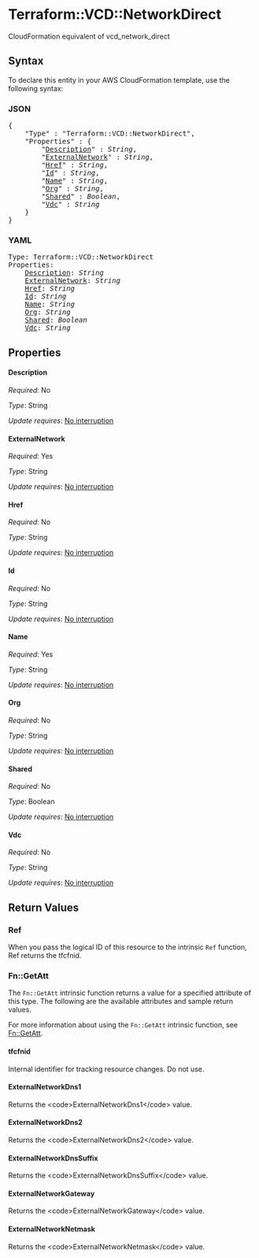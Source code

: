 # Terraform::VCD::NetworkDirect

CloudFormation equivalent of vcd_network_direct

## Syntax

To declare this entity in your AWS CloudFormation template, use the following syntax:

### JSON

<pre>
{
    "Type" : "Terraform::VCD::NetworkDirect",
    "Properties" : {
        "<a href="#description" title="Description">Description</a>" : <i>String</i>,
        "<a href="#externalnetwork" title="ExternalNetwork">ExternalNetwork</a>" : <i>String</i>,
        "<a href="#href" title="Href">Href</a>" : <i>String</i>,
        "<a href="#id" title="Id">Id</a>" : <i>String</i>,
        "<a href="#name" title="Name">Name</a>" : <i>String</i>,
        "<a href="#org" title="Org">Org</a>" : <i>String</i>,
        "<a href="#shared" title="Shared">Shared</a>" : <i>Boolean</i>,
        "<a href="#vdc" title="Vdc">Vdc</a>" : <i>String</i>
    }
}
</pre>

### YAML

<pre>
Type: Terraform::VCD::NetworkDirect
Properties:
    <a href="#description" title="Description">Description</a>: <i>String</i>
    <a href="#externalnetwork" title="ExternalNetwork">ExternalNetwork</a>: <i>String</i>
    <a href="#href" title="Href">Href</a>: <i>String</i>
    <a href="#id" title="Id">Id</a>: <i>String</i>
    <a href="#name" title="Name">Name</a>: <i>String</i>
    <a href="#org" title="Org">Org</a>: <i>String</i>
    <a href="#shared" title="Shared">Shared</a>: <i>Boolean</i>
    <a href="#vdc" title="Vdc">Vdc</a>: <i>String</i>
</pre>

## Properties

#### Description

_Required_: No

_Type_: String

_Update requires_: [No interruption](https://docs.aws.amazon.com/AWSCloudFormation/latest/UserGuide/using-cfn-updating-stacks-update-behaviors.html#update-no-interrupt)

#### ExternalNetwork

_Required_: Yes

_Type_: String

_Update requires_: [No interruption](https://docs.aws.amazon.com/AWSCloudFormation/latest/UserGuide/using-cfn-updating-stacks-update-behaviors.html#update-no-interrupt)

#### Href

_Required_: No

_Type_: String

_Update requires_: [No interruption](https://docs.aws.amazon.com/AWSCloudFormation/latest/UserGuide/using-cfn-updating-stacks-update-behaviors.html#update-no-interrupt)

#### Id

_Required_: No

_Type_: String

_Update requires_: [No interruption](https://docs.aws.amazon.com/AWSCloudFormation/latest/UserGuide/using-cfn-updating-stacks-update-behaviors.html#update-no-interrupt)

#### Name

_Required_: Yes

_Type_: String

_Update requires_: [No interruption](https://docs.aws.amazon.com/AWSCloudFormation/latest/UserGuide/using-cfn-updating-stacks-update-behaviors.html#update-no-interrupt)

#### Org

_Required_: No

_Type_: String

_Update requires_: [No interruption](https://docs.aws.amazon.com/AWSCloudFormation/latest/UserGuide/using-cfn-updating-stacks-update-behaviors.html#update-no-interrupt)

#### Shared

_Required_: No

_Type_: Boolean

_Update requires_: [No interruption](https://docs.aws.amazon.com/AWSCloudFormation/latest/UserGuide/using-cfn-updating-stacks-update-behaviors.html#update-no-interrupt)

#### Vdc

_Required_: No

_Type_: String

_Update requires_: [No interruption](https://docs.aws.amazon.com/AWSCloudFormation/latest/UserGuide/using-cfn-updating-stacks-update-behaviors.html#update-no-interrupt)

## Return Values

### Ref

When you pass the logical ID of this resource to the intrinsic `Ref` function, Ref returns the tfcfnid.

### Fn::GetAtt

The `Fn::GetAtt` intrinsic function returns a value for a specified attribute of this type. The following are the available attributes and sample return values.

For more information about using the `Fn::GetAtt` intrinsic function, see [Fn::GetAtt](https://docs.aws.amazon.com/AWSCloudFormation/latest/UserGuide/intrinsic-function-reference-getatt.html).

#### tfcfnid

Internal identifier for tracking resource changes. Do not use.

#### ExternalNetworkDns1

Returns the &lt;code&gt;ExternalNetworkDns1&lt;/code&gt; value.

#### ExternalNetworkDns2

Returns the &lt;code&gt;ExternalNetworkDns2&lt;/code&gt; value.

#### ExternalNetworkDnsSuffix

Returns the &lt;code&gt;ExternalNetworkDnsSuffix&lt;/code&gt; value.

#### ExternalNetworkGateway

Returns the &lt;code&gt;ExternalNetworkGateway&lt;/code&gt; value.

#### ExternalNetworkNetmask

Returns the &lt;code&gt;ExternalNetworkNetmask&lt;/code&gt; value.

